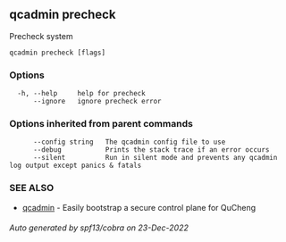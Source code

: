 ## qcadmin precheck

Precheck system

```
qcadmin precheck [flags]
```

### Options

```
  -h, --help     help for precheck
      --ignore   ignore precheck error
```

### Options inherited from parent commands

```
      --config string   The qcadmin config file to use
      --debug           Prints the stack trace if an error occurs
      --silent          Run in silent mode and prevents any qcadmin log output except panics & fatals
```

### SEE ALSO

* [qcadmin](qcadmin.md)	 - Easily bootstrap a secure control plane for QuCheng

###### Auto generated by spf13/cobra on 23-Dec-2022
